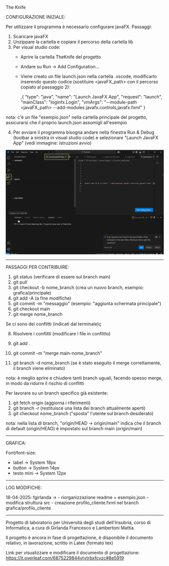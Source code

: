 The Knife

CONFIGURAZIONE INIZIALE:

Per utilizzare il programma è necessario configurare javaFX. Passaggi:

1) Scaricare javaFX
2) Unzippare la cartella e copiare il percorso della cartella lib
3) Per visual studio code:
    - Aprire la cartella TheKnife del progetto
    - Andare su Run -> Add Configuration...
    - Viene creato un file launch.json nella cartella .vscode, modificarlo inserendo questo codice (sostituire <javaFX_path> con il percorso copiato al passaggio 2):

        ,{
            "type": "java",
            "name": "Launch JavaFX App",
            "request": "launch",
            "mainClass": "loginfx.Login",
            "vmArgs": "--module-path <javaFX_path> --add-modules javafx.controls,javafx.fxml"
        }

nota: c'è un file "esempio.json" nella cartella principale del progetto, assicurarsi che il proprio launch.json assomigli all'esempio

4) Per avviare il programma bisogna andare nella finestra Run & Debug (toolbar a sinistra in visual studio code) e selezionare "Launch JavaFX App" (vedi immagine: istruzioni avvio)

![Screenshot](Documentazione/img/istruzioni_avvio.png)

------------------------------------------------------------------------------------------------------------------------------------------------------------------------

PASSAGGI PER CONTRIBUIRE:

1) git status (verificare di essere sul branch main)
2) git pull 
3) git checkout -b nome_branch (crea un nuovo branch, esempio: grafica/principale)
4) git add -A (a fine modifiche)
5) git commit -m "messaggio" (esempio: "aggiunta schermata principale")
6) git checkout main
7) git merge nome_branch

Se ci sono dei conflitti (indicati dal terminale)ç

8) Risolvere i conflitti (modificare i file in conflitto)
9) git add .
10) git commit -m "merge main-nome_branch"

11) git branch -d nome_branch (se è stato eseguito il merge correttamente, il branch viene eliminato)

nota: è meglio aprire e chiudere tanti branch uguali, facendo spesso merge, in modo da ridurre il rischio di conflitti

Per lavorare su un branch specifico già esistente:

1) git fetch origin (aggiorna i riferimenti)
2) git branch -r (restituisce una lista dei branch attualmente aperti)
3) git checkout nome_branch ("sposta" l'utente sul branch desiderato)

nota: nella lista di branch, "origin/HEAD -> origin/main" indica che il branch di default (origin/HEAD) è impostato sul branch main (origin/main)

------------------------------------------------------------------------------------------------------------------------------------------------------------------------

GRAFICA:

Font/font-size:

- label -> System 18px
- button -> System 14px
- testo mini -> System 12px

------------------------------------------------------------------------------------------------------------------------------------------------------------------------

LOG MODIFICHE:

18-04-2025: fgirlanda -> - riorganizzazione readme + esempio.json 
                         - modifica struttura src
                         - creazione profilo_cliente.fxml nel branch grafica/profilo_cliente

------------------------------------------------------------------------------------------------------------------------------------------------------------------------
Progetto di laboratorio per Università degli studi dell'Insubria, corso di Informatica, a cura di Girlanda Francesco e Lambertoni Mattia.

Il progetto è ancora in fase di progettazione, è disponibile il documento relativo, in lavorazione, scritto in Latex (formato tex)

Link per visualizzare e modificare il documento di progettazione: https://it.overleaf.com/6875229844vtytrbxfcyzc#8e5919

